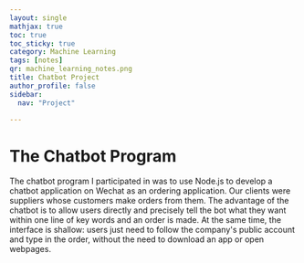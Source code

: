 ```yaml
---
layout: single
mathjax: true
toc: true
toc_sticky: true
category: Machine Learning
tags: [notes]
qr: machine_learning_notes.png
title: Chatbot Project
author_profile: false
sidebar:
  nav: "Project"

---
```


# The Chatbot Program
The chatbot program I participated in was to use Node.js to develop a chatbot application on Wechat as an ordering application. Our clients were suppliers whose customers make orders from them. The advantage of the chatbot is to allow users directly and precisely tell the bot what they want within one line of key words and an order is made. At the same time, the interface is shallow: users just need to follow the company's public account and type in the order, without the need to download an app or open webpages.
